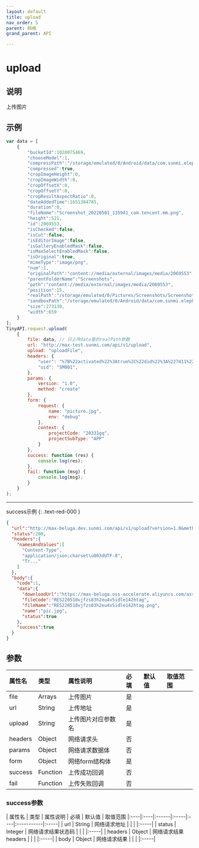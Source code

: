 ```yaml
---
layout: default
title: upload
nav_order: 5
parent: 网络
grand_parent: API

---
```


# upload
## 说明
上传图片

## 示例
```javascript
var data = [
    {
        "bucketId":1028075469,
        "chooseModel":1,
        "compressPath":"/storage/emulated/0/Android/data/com.sunmi.elephant.yzk/cache/luban_disk_ca...",
        "compressed":true,
        "cropImageHeight":0,
        "cropImageWidth":0,
        "cropOffsetX":0,
        "cropOffsetY":0,
        "cropResultAspectRatio":0,
        "dateAddedTime":1651384785,
        "duration":0,
        "fileName":"Screenshot_20220501_135941_com.tencent.mm.png",
        "height":521,
        "id":2069553,
        "isChecked":false,
        "isCut":false,
        "isEditorImage":false,
        "isGalleryEnabledMask":false,
        "isMaxSelectEnabledMask":false,
        "isOriginal":true,
        "mimeType":"image/png",
        "num":1,
        "originalPath":"content://media/external/images/media/2069553",
        "parentFolderName":"Screenshots",
        "path":"content://media/external/images/media/2069553",
        "position":15,
        "realPath":"/storage/emulated/0/Pictures/Screenshots/Screenshot_20220501_135941_com.ten...",
        "sandboxPath":"/storage/emulated/0/Android/data/com.sunmi.elephant.yzk/cache/luban_disk_ca...",
        "size":273130,
        "width":659
    }
];
TinyAPI.request.upload(
    {
        file: data, // 只上传data里的realPath参数
        url: "http://max-test.sunmi.com/api/v1/upload",
        upload: "uploadFile",
        headers: {
            "user": "%7B%22activated%22%3Atrue%2C%22did%22%3A%227411%22%2C%22",
            "uid": "SM001",
        },
        params: {
            version: "1.0",
            method: "create"
        },
        form: {
            request: {
                name: "picture.jpg",
                env: "debug"
            },
            context: {
                projectCode: "20331gq",
                projectSubType: "APP"
            }
        },
        success: function (res) {
            console.log(res);
        },
        fail: function (msg) {
            console.log(msg);
        }
    }
);
```
---
success示例
{: .text-red-000 }
```json
{
  "url":"http://max-beluga.dev.sunmi.com/api/v1/upload?version=1.0&method=upload&pat...",
  "status":200,
  "headers":{
    "namesAndValues":[
      "Content-Type",
      "application/json;charset\u003dUTF-8",
      "Tr..."
    ]
  },
  "body":{
    "code":1,
    "data":{
      "downloadUrl":"https://max-beluga.oss-accelerate.aliyuncs.com/assets/develop/static/TNT220...",
      "fileCode":"RES220518vjfzs83h2eu4v5idle142htag",
      "fileName":"RES220518vjfzs83h2eu4v5idle142htag.png",
      "name":"pic.jpg",
      "status":true
    },
    "success":true
  }
}
```

## 参数

| 属性名     | 类型       | 属性说明      | 必填  | 默认值   | 取值范围                 |
|:--------|:---------|:----------|:----|:------|:---------------------|
| file    | Arrays   | 上传图片      | 是   |       |  |
| url     | String   | 上传地址      | 是   |       |           |
| upload  | String   | 上传图片对应参数名 | 是   |       |           |
| headers | Object   | 网络请求头     | 否   |       |   |
| params  | Object   | 网络请求数据体   | 否   |       |   |
| form    | Object   | 网络form结构体 | 是   |       |   |
| success | Function | 上传成功回调    | 否   |       |   |
| fail    | Function | 上传失败回调    | 否   |       |   |

### success参数

| 属性名     | 类型       | 属性说明      | 必填  | 默认值   | 取值范围
|:----|:----|:------|:-----|:----|:-----------|:-----|
| url | String | 网络请求地址 |  |  | |:-----|
| status | Integer | 网络请求结果状态码 |  |  | |:-----|
| headers | Object | 网络请求结果headers |  |  |  |:-----|
| body | Object | 网络请求结果 |  |  |  |:-----|